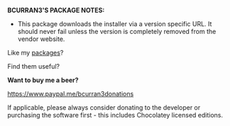 **BCURRAN3'S PACKAGE NOTES:**

* This package downloads the installer via a version specific URL. It should never fail unless the version is completely removed from the vendor website.

Like my [packages](https://chocolatey.org/profiles/bcurran3)? 

Find them useful?

**Want to buy me a beer?**

https://www.paypal.me/bcurran3donations

If applicable, please always consider donating to the developer or purchasing the software first - this includes Chocolatey licensed editions.



